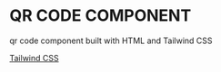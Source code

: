 # QR CODE COMPONENT

qr code component built with HTML and Tailwind CSS

[Tailwind CSS](https://tailwindcss.com/)
